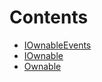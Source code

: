 

# Contents
- [IOwnableEvents](Ownable.sol/interface.IOwnableEvents.md)
- [IOwnable](Ownable.sol/interface.IOwnable.md)
- [Ownable](Ownable.sol/contract.Ownable.md)
